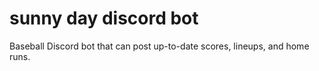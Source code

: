 # sunny day discord bot
 Baseball Discord bot that can post up-to-date scores, lineups, and home runs.
